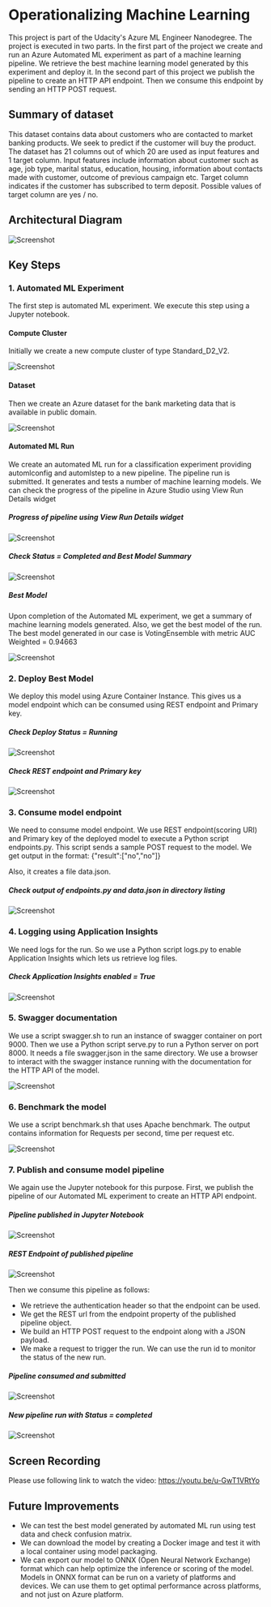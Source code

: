 # Operationalizing Machine Learning

This project is part of the Udacity's Azure ML Engineer Nanodegree. The project is executed in two parts. In the first part of the project we create and run an Azure Automated ML experiment as part of a machine learning pipeline. We retrieve the best machine learning model generated by this experiment and deploy it. In the second part of this project we publish the pipeline to create an HTTP API endpoint. Then we consume this endpoint by sending an HTTP POST request.

## Summary of dataset
This dataset contains data about customers who are contacted to market banking products. We seek to predict if the customer will buy the product. The dataset has 21 columns out of which 20 are used as input features and 1 target column. Input features include information about customer such as age, job type, marital status, education, housing, information about contacts made with customer, outcome of previous campaign etc. Target column indicates if the customer has subscribed to term deposit. Possible values of target column are yes / no.

## Architectural Diagram
![Screenshot](Screenshots/ArchitectureDiagram.png)

## Key Steps
###	1. Automated ML Experiment
The first step is automated ML experiment. We execute this step using a Jupyter notebook. 

#### Compute Cluster
Initially we create a new compute cluster of type Standard_D2_V2.

![Screenshot](Screenshots/Compute.jpg)

#### Dataset
Then we create an Azure dataset for the bank marketing data that is available in public domain.

![Screenshot](Screenshots/BankMarketingDataset.jpg)

#### Automated ML Run
We create an automated ML run for a classification experiment providing automlconfig and automlstep to a new pipeline. The pipeline run is submitted. It generates and tests a number of machine learning models. We can check the progress of the pipeline in Azure Studio using View Run Details widget

#####	Progress of pipeline using View Run Details widget
![Screenshot](Screenshots/RunDetailsWidget.jpg)

##### Check Status = Completed and Best Model Summary
![Screenshot](Screenshots/AutoMLmoduleCompleted.jpg)

##### Best Model	
Upon completion of the Automated ML experiment, we get a summary of machine learning models generated. Also, we get the best model of the run. The best model generated in our case is VotingEnsemble with metric AUC Weighted = 0.94663

![Screenshot](Screenshots/AutomlModels.jpg)

###	2. Deploy Best Model
We deploy this model using Azure Container Instance. This gives us a model endpoint which can be consumed using REST endpoint and Primary key.

##### Check Deploy Status = Running
![Screenshot](Screenshots/BestModelDeployed.jpg)

##### Check REST endpoint and Primary key
![Screenshot](Screenshots/ConsumeModelEndpoint.jpg)

###	3. Consume model endpoint 
We need to consume model endpoint. We use REST endpoint(scoring URI) and Primary key of the deployed model to execute a Python script endpoints.py. This script sends a sample POST request to the model. We get output in the format:
{"result":["no","no"]}

Also, it creates a file data.json.

##### Check output of endpoints.py and data.json in directory listing
![Screenshot](Screenshots/endpointdotpy_output2.jpg)

###	4. Logging using Application Insights
We need logs for the run. So we use a Python script logs.py to enable Application Insights which lets us retrieve log files. 
##### Check Application Insights enabled = True
![Screenshot](Screenshots/EndpointApplicationInsightsEnabled.jpg)

###	5. Swagger documentation 
We use a script swagger.sh to run an instance of swagger container on port 9000. Then we use a Python script serve.py to run a Python server on port 8000. It needs a file swagger.json in the same directory. We use a browser to interact with the swagger instance running with the documentation for the HTTP API of the model.

![Screenshot](Screenshots/swagger1.jpg)

###	6. Benchmark the model
We use a script benchmark.sh that uses Apache benchmark. The output contains information for Requests per second, time per request etc.

![Screenshot](Screenshots/benchmark3.jpg)

###	7. Publish and consume model pipeline
We again use the Jupyter notebook for this purpose.  First, we publish the pipeline of our Automated ML experiment to create an HTTP API endpoint. 

##### Pipeline published in Jupyter Notebook
![Screenshot](Screenshots/PublishedPipelineInNotebk.jpg)

##### REST Endpoint of published pipeline
![Screenshot](Screenshots/NewPipelineRESTEndpoints.jpg)

Then we consume this pipeline as follows:

* We retrieve the authentication header so that the endpoint can be used. 
* We get the REST url from the endpoint property of the published pipeline object.
* We build an HTTP POST request to the endpoint along with a JSON payload. 
* We make a request to trigger the run. We can use the run id to monitor the status of the new run. 

##### Pipeline consumed and submitted
![Screenshot](Screenshots/NewPipelineSubmittedNotebk.jpg)

##### New pipeline run with Status = completed
![Screenshot](Screenshots/NewPipelineCompletedStudio.jpg)

## Screen Recording
Please use following link to watch the video:
https://youtu.be/u-GwT1VRtYo


## Future Improvements
* We can test the best model generated by automated ML run using test data and check confusion matrix.
* We can download the model by creating a Docker image and test it with a local container using model packaging.
* We can export our model to ONNX (Open Neural Network Exchange) format which can help optimize the inference or scoring of the model. Models in ONNX format can be run on a variety of platforms and devices. We can use them to get optimal performance across platforms, and not just on Azure platform.
